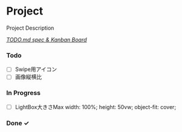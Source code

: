 # Project

Project Description

<em>[TODO.md spec & Kanban Board](https://bit.ly/3fCwKfM)</em>

### Todo

- [ ] Swipe用アイコン  
- [ ] 画像縦横比  

### In Progress

- [ ] LightBox大きさMax width: 100%;
    height: 50vw;
    object-fit: cover;  

### Done ✓


